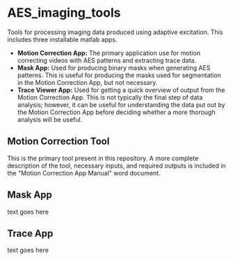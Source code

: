 # AES_imaging_tools
Tools for processing imaging data produced using adaptive excitation. This includes three installable matlab apps. 
* __Motion Correction App:__ The primary application use for motion correcting videos with AES patterns and extracting trace data.
* __Mask App:__ Used for producing binary masks when generating AES patterns. This is useful for producing the masks used for segmentation in the Motion Correction App, but not necessary.
* __Trace Viewer App:__ Used for getting a quick overview of output from the Motion Correction App. This is not typically the final step of data analysis; however, it can be useful for understanding the data put out by the Motion Correction App before deciding whether a more thorough analysis will be useful.

## Motion Correction Tool
This is the primary tool present in this repository. A more complete description of the tool, necessary inputs, and required outputs is included in the "Motion Correction App Manual" word document.

## Mask App
text goes here

## Trace App
text goes here
